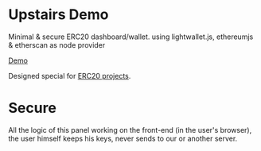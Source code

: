 # Upstairs Demo
Minimal &amp; secure ERC20 dashboard/wallet. using lightwallet.js, ethereumjs &amp; etherscan as node provider

<a href="https://upstairsme.github.io/">Demo</a> 

Designed special for <a href="http://ethereum.org/token">ERC20 projects</a>.

# Secure
All the logic of this panel working on the front-end (in the user's browser), the user himself keeps his keys, never sends to our or another server. 
